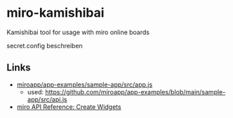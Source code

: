 # miro-kamishibai
Kamishibai tool for usage with miro online boards

secret.config beschreiben

## Links

- [miroapp/app-examples/sample-app/src/app.js](https://github.com/miroapp/app-examples/blob/main/sample-app/src/app.js)
  - used: https://github.com/miroapp/app-examples/blob/main/sample-app/src/api.js
- [miro API Reference: Create Widgets](https://developers.miro.com/reference/create-board-widgets)
